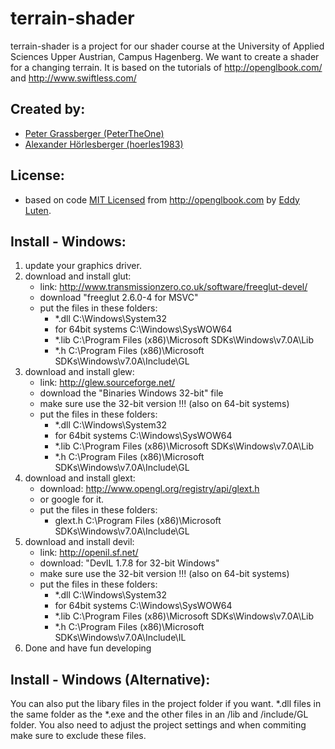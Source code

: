 terrain-shader
==============

terrain-shader is a project for our shader course at the
University of Applied Sciences Upper Austrian, Campus Hagenberg. 
We want to create a shader for a changing terrain. It is based on the 
tutorials of http://openglbook.com/ and http://www.swiftless.com/

Created by:
-----------
- [Peter Grassberger (PeterTheOne)](http://petergrassberger.com)
- [Alexander Hörlesberger (hoerles1983)](http://www.hoerles.com/)

License:
--------
- based on code [MIT Licensed](http://www.opensource.org/licenses/mit-license.php) 
	from http://openglbook.com by [Eddy Luten](https://twitter.com/#!/EddyLuten).

Install - Windows:
------------------
1. update your graphics driver.
2. download and install glut:
	- link: http://www.transmissionzero.co.uk/software/freeglut-devel/
	- download "freeglut 2.6.0-4 for MSVC"
	- put the files in these folders:
		- *.dll					C:\Windows\System32
		- for 64bit systems		C:\Windows\SysWOW64
		- *.lib					C:\Program Files (x86)\Microsoft SDKs\Windows\v7.0A\Lib
		- *.h					C:\Program Files (x86)\Microsoft SDKs\Windows\v7.0A\Include\GL
3. download and install glew:
	- link: http://glew.sourceforge.net/
	- download the "Binaries Windows 32-bit" file
	- make sure use the 32-bit version !!! (also on 64-bit systems)
	- put the files in these folders:
		- *.dll					C:\Windows\System32
		- for 64bit systems		C:\Windows\SysWOW64
		- *.lib					C:\Program Files (x86)\Microsoft SDKs\Windows\v7.0A\Lib
		- *.h					C:\Program Files (x86)\Microsoft SDKs\Windows\v7.0A\Include\GL
4. download and install glext:
	- download: http://www.opengl.org/registry/api/glext.h
	- or google for it.
	- put the files in these folders:
		- glext.h				C:\Program Files (x86)\Microsoft SDKs\Windows\v7.0A\Include\GL
5. download and install devil:
	- link: http://openil.sf.net/
	- download: "DevIL 1.7.8 for 32-bit Windows"
	- make sure use the 32-bit version !!! (also on 64-bit systems)
	- put the files in these folders:
		- *.dll					C:\Windows\System32
		- for 64bit systems		C:\Windows\SysWOW64
		- *.lib					C:\Program Files (x86)\Microsoft SDKs\Windows\v7.0A\Lib
		- *.h					C:\Program Files (x86)\Microsoft SDKs\Windows\v7.0A\Include\IL
6. Done and have fun developing

Install - Windows (Alternative):
------------------------------
You can also put the libary files in the project folder if you want.
*.dll files in the same folder as the *.exe
and the other files in an /lib and /include/GL folder.
You also need to adjust the project settings and 
when commiting make sure to exclude these files.
